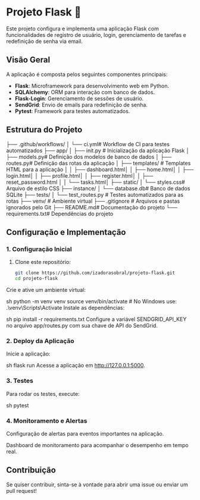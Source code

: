 # Projeto Flask 🚀

Este projeto configura e implementa uma aplicação Flask com funcionalidades de registro de usuário, login, gerenciamento de tarefas e redefinição de senha via email.

## Visão Geral

A aplicação é composta pelos seguintes componentes principais:
- **Flask**: Microframework para desenvolvimento web em Python.
- **SQLAlchemy**: ORM para interação com banco de dados.
- **Flask-Login**: Gerenciamento de sessões de usuário.
- **SendGrid**: Envio de emails para redefinição de senha.
- **Pytest**: Framework para testes automatizados.

## Estrutura do Projeto

├── .github/workflows/ │ └── ci.yml# Workflow de CI para testes automatizados ├── app/ │ ├── init.py # Inicialização da aplicação Flask │ ├── models.py# Definição dos modelos de banco de dados │ ├── routes.py# Definição das rotas da aplicação │ ├── templates/ # Templates HTML para a aplicação │ │ ├── dashboard.html│ │ ├── home.html│ │ ├── login.html│ │ ├── profile.html│ │ ├── register.html│ │ ├── reset_password.html │ │ └── tasks.html│ ├── static/ │ └── styles.css# Arquivo de estilo CSS ├── instance/ │ └── database.db# Banco de dados SQLite ├── tests/ │ └── test_routes.py # Testes automatizados para as rotas ├── venv/ # Ambiente virtual ├── .gitignore # Arquivos e pastas ignorados pelo Git ├── README.md# Documentação do projeto └── requirements.txt# Dependências do projeto


## Configuração e Implementação

### 1. Configuração Inicial

1. Clone este repositório:
   ```sh
   git clone https://github.com/izadorasobral/projeto-flask.git
   cd projeto-flask
Crie e ative um ambiente virtual:

sh
python -m venv venv
source venv/bin/activate   # No Windows use: .\venv\Scripts\Activate
Instale as dependências:

sh
pip install -r requirements.txt
Configure a variável SENDGRID_API_KEY no arquivo app/routes.py com sua chave de API do SendGrid.

### 2. Deploy da Aplicação
Inicie a aplicação:

sh
flask run
Acesse a aplicação em http://127.0.0.1:5000.

### 3. Testes
Para rodar os testes, execute:

sh
pytest

### 4. Monitoramento e Alertas
Configuração de alertas para eventos importantes na aplicação.

Dashboard de monitoramento para acompanhar o desempenho em tempo real.

## Contribuição
Se quiser contribuir, sinta-se à vontade para abrir uma issue ou enviar um pull request!
